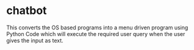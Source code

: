 # chatbot

This converts the OS based programs into a menu driven program using Python Code which will execute the required user query when the user gives the input as text.
